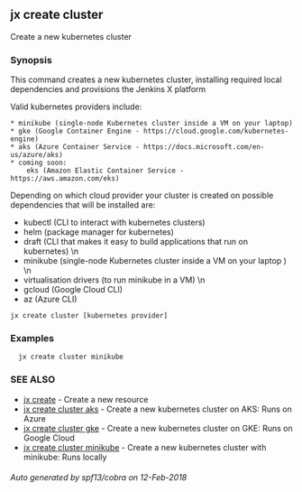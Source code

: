 ## jx create cluster

Create a new kubernetes cluster

### Synopsis


This command creates a new kubernetes cluster, installing required local dependencies and provisions the Jenkins X platform 

Valid kubernetes providers include:

    * minikube (single-node Kubernetes cluster inside a VM on your laptop)
    * gke (Google Container Engine - https://cloud.google.com/kubernetes-engine)
    * aks (Azure Container Service - https://docs.microsoft.com/en-us/azure/aks)
    * coming soon:
        eks (Amazon Elastic Container Service - https://aws.amazon.com/eks)
     

Depending on which cloud provider your cluster is created on possible dependencies that will be installed are: 

  * kubectl (CLI to interact with kubernetes clusters)  
  * helm (package manager for kubernetes)  
  * draft (CLI that makes it easy to build applications that run on kubernetes) \n  
  * minikube (single-node Kubernetes cluster inside a VM on your laptop ) \n  
  * virtualisation drivers (to run minikube in a VM) \n  
  * gcloud (Google Cloud CLI)  
  * az (Azure CLI)

```
jx create cluster [kubernetes provider]
```

### Examples

```
  jx create cluster minikube
```

### SEE ALSO
* [jx create](jx_create.md)	 - Create a new resource
* [jx create cluster aks](jx_create_cluster_aks.md)	 - Create a new kubernetes cluster on AKS: Runs on Azure
* [jx create cluster gke](jx_create_cluster_gke.md)	 - Create a new kubernetes cluster on GKE: Runs on Google Cloud
* [jx create cluster minikube](jx_create_cluster_minikube.md)	 - Create a new kubernetes cluster with minikube: Runs locally

###### Auto generated by spf13/cobra on 12-Feb-2018
